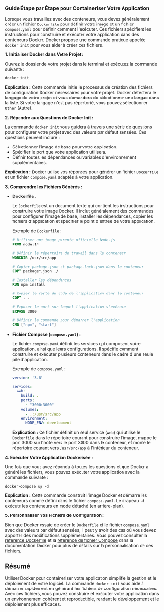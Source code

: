 ### Guide Étape par Étape pour Containeriser Votre Application

Lorsque vous travaillez avec des conteneurs, vous devez généralement créer un fichier `Dockerfile` pour définir votre image et un fichier `compose.yaml` pour définir comment l'exécuter. Ces fichiers spécifient les instructions pour construire et exécuter votre application dans des conteneurs Docker. Docker propose une commande pratique appelée `docker init` pour vous aider à créer ces fichiers.

**1. Initialiser Docker dans Votre Projet :**

Ouvrez le dossier de votre projet dans le terminal et exécutez la commande suivante :
   ```
   docker init
   ```

**Explication :** Cette commande initie le processus de création des fichiers de configuration Docker nécessaires pour votre projet. Docker détectera le langage de votre projet et vous demandera de sélectionner une langue dans la liste. Si votre langage n'est pas répertorié, vous pouvez sélectionner `Other` (Autre).

**2. Répondre aux Questions de Docker Init :**

La commande `docker init` vous guidera à travers une série de questions pour configurer votre projet avec des valeurs par défaut sensées. Ces questions peuvent inclure :

   - Sélectionner l'image de base pour votre application.
   - Spécifier le port que votre application utilisera.
   - Définir toutes les dépendances ou variables d'environnement supplémentaires.

**Explication :** Docker utilise vos réponses pour générer un fichier `Dockerfile` et un fichier `compose.yaml` adaptés à votre application.

**3. Comprendre les Fichiers Générés :**

   - **Dockerfile :**

     Le `Dockerfile` est un document texte qui contient les instructions pour construire votre image Docker. Il inclut généralement des commandes pour configurer l'image de base, installer les dépendances, copier les fichiers d'application et spécifier le point d'entrée de votre application.

     Exemple de `Dockerfile` :
     ```dockerfile
     # Utiliser une image parente officielle Node.js
     FROM node:14

     # Définir le répertoire de travail dans le conteneur
     WORKDIR /usr/src/app

     # Copier package.json et package-lock.json dans le conteneur
     COPY package*.json ./

     # Installer les dépendances
     RUN npm install

     # Copier le reste du code de l'application dans le conteneur
     COPY . .

     # Exposer le port sur lequel l'application s'exécute
     EXPOSE 3000

     # Définir la commande pour démarrer l'application
     CMD ["npm", "start"]
     ```

   - **Fichier Compose (`compose.yaml`) :**

     Le fichier `compose.yaml` définit les services qui composent votre application, ainsi que leurs configurations. Il spécifie comment construire et exécuter plusieurs conteneurs dans le cadre d'une seule pile d'application.

     Exemple de `compose.yaml` :
     ```yaml
     version: '3.8'

     services:
       web:
         build: .
         ports:
           - "3000:3000"
         volumes:
           - .:/usr/src/app
         environment:
           NODE_ENV: development
     ```

     **Explication :** Ce fichier définit un seul service (`web`) qui utilise le `Dockerfile` dans le répertoire courant pour construire l'image, mappe le port 3000 sur l'hôte vers le port 3000 dans le conteneur, et monte le répertoire courant vers `/usr/src/app` à l'intérieur du conteneur.

**4. Exécuter Votre Application Dockerisée :**

   Une fois que vous avez répondu à toutes les questions et que Docker a généré les fichiers, vous pouvez exécuter votre application avec la commande suivante :
   ```
   docker-compose up -d
   ```

   **Explication :** Cette commande construit l'image Docker et démarre les conteneurs comme défini dans le fichier `compose.yaml`. Le drapeau `-d` exécute les conteneurs en mode détaché (en arrière-plan).

**5. Personnaliser Vos Fichiers de Configuration :**

   Bien que Docker essaie de créer le `Dockerfile` et le fichier `compose.yaml` avec des valeurs par défaut sensées, il peut y avoir des cas où vous devez apporter des modifications supplémentaires. Vous pouvez consulter la [référence Dockerfile](https://docs.docker.com/engine/reference/builder/) et la [référence du fichier Compose](https://docs.docker.com/compose/compose-file/) dans la documentation Docker pour plus de détails sur la personnalisation de ces fichiers.

## Résumé

Utiliser Docker pour containeriser votre application simplifie la gestion et le déploiement de votre logiciel. La commande `docker init` vous aide à démarrer rapidement en générant les fichiers de configuration nécessaires. Avec ces fichiers, vous pouvez construire et exécuter votre application dans un environnement cohérent et reproductible, rendant le développement et le déploiement plus efficaces.
